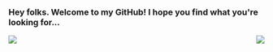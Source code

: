 ### Hey folks. Welcome to my GitHub! I hope you find what you're looking for...


<img align="left" src="https://github-readme-stats.vercel.app/api/top-langs/?username=MattyTheHacker&theme=midnight-purple&layout=compact&langs_count=10"/>
<img align="right" src="https://github-readme-stats.vercel.app/api?username=MattyTheHacker&show_icons=true&theme=midnight-purple&include_all_commits=true&hide_rank=true"/>
